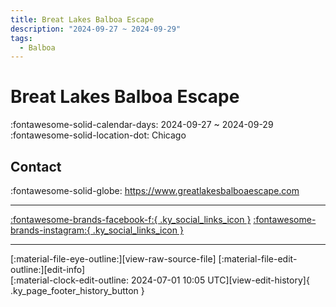 ```yaml
---
title: Breat Lakes Balboa Escape
description: "2024-09-27 ~ 2024-09-29"
tags:
  - Balboa
---
```


# Breat Lakes Balboa Escape 

:fontawesome-solid-calendar-days: 2024-09-27 ~ 2024-09-29  
:fontawesome-solid-location-dot: Chicago  

## Contact

:fontawesome-solid-globe: <https://www.greatlakesbalboaescape.com>  

---

 [:fontawesome-brands-facebook-f:{ .ky_social_links_icon }](https://www.facebook.com/greatlakesbalboaescape) [:fontawesome-brands-instagram:{ .ky_social_links_icon }](https://instagram.com/greatlakesbalboaescape)

---

<div class="ky_page_footer" markdown>
<div class="ky_page_footer_trailing" markdown="span">
[:material-file-eye-outline:][view-raw-source-file]
[:material-file-edit-outline:][edit-info]
</div>
<div class="ky_page_footer_leading" markdown="span">
[:material-clock-edit-outline: 2024-07-01 10:05 UTC][view-edit-history]{ .ky_page_footer_history_button }
</div>
</div>

[view-raw-source-file]: https://github.com/swingdance/events/blob/main/2024/en_US/breat-lakes-balboa-escape-2024.json "View Raw Source File"
[edit-info]: https://github.com/swingdance/events/issues/new?assignees=&labels=update+event&projects=&template=03-update_entity.yml&title=Update%20Event%3A%202024%2Fen_US%20%E2%80%A2%20Breat%20Lakes%20Balboa%20Escape&region=en_US&year=2024&id=breat-lakes-balboa-escape-2024&name=Breat%20Lakes%20Balboa%20Escape&org_id= "Edit Info"

[view-edit-history]: https://github.com/swingdance/events/commits/main/2024/en_US/breat-lakes-balboa-escape-2024.json "View Edit History"
